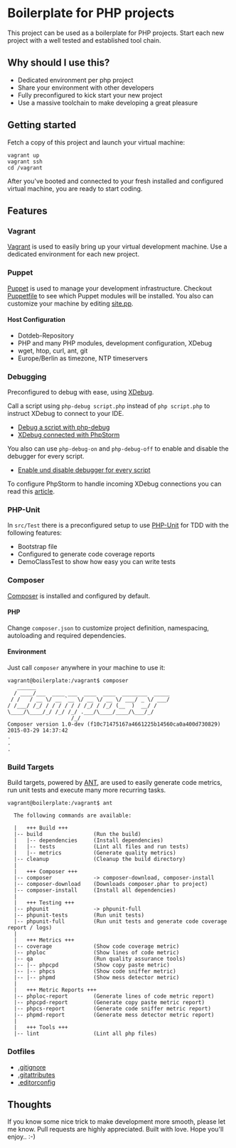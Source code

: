 # Boilerplate for PHP projects

This project can be used as a boilerplate for PHP projects. Start each new project with a well tested and established tool chain.

## Why should I use this?

- Dedicated environment per php project
- Share your environment with other developers
- Fully preconfigured to kick start your new project
- Use a massive toolchain to make developing a great pleasure

## Getting started

Fetch a copy of this project and launch your virtual machine:

```
vagrant up
vagrant ssh
cd /vagrant
```

After you've booted and connected to your fresh installed and configured virtual machine, you are ready to start coding.

## Features

### Vagrant

[Vagrant](https://www.vagrantup.com) is used to easily bring up your virtual development machine. Use a dedicated environment for each new project.

### Puppet

[Puppet](https://puppetlabs.com/puppet/what-is-puppet) is used to manage your development infrastructure.
Checkout [Puppetfile](resources/vagrant/puppet/Puppetfile) to see which Puppet modules will be installed. You also can customize your machine by editing [site.pp](resources/vagrant/puppet/manifests/site.pp).

#### Host Configuration

- Dotdeb-Repository
- PHP and many PHP modules, development configuration, XDebug
- wget, htop, curl, ant, git
- Europe/Berlin as timezone, NTP timeservers

### Debugging

Preconfigured to debug with ease, using [XDebug](http://xdebug.org).

Call a script using `php-debug script.php` instead of `php script.php` to instruct XDebug to connect to your IDE. 

- [Debug a script with php-debug](docs/images/debug/debug-command.png)
- [XDebug connected with PhpStorm](docs/images/debug/debug-view.png)

You also can use `php-debug-on` and `php-debug-off` to enable and disable the debugger for every script.

- [Enable und disable debugger for every script](docs/images/debug/permanent-alias.png)

To configure PhpStorm to handle incoming XDebug connections you can read this [article](https://www.jetbrains.com/phpstorm/help/configuring-xdebug.html).

### PHP-Unit

In `src/Test` there is a preconfigured setup to use [PHP-Unit](https://phpunit.de) for TDD with the following features:

- Bootstrap file
- Configured to generate code coverage reports
- DemoClassTest to show how easy you can write tests

### Composer

[Composer](https://getcomposer.org) is installed and configured by default.

#### PHP

Change `composer.json` to customize project definition, namespacing, autoloading and required dependencies. 

#### Environment

Just call `composer` anywhere in your machine to use it:

```
vagrant@boilerplate:/vagrant$ composer
   ______
  / ____/___  ____ ___  ____  ____  ________  _____
 / /   / __ \/ __ `__ \/ __ \/ __ \/ ___/ _ \/ ___/
/ /___/ /_/ / / / / / / /_/ / /_/ (__  )  __/ /
\____/\____/_/ /_/ /_/ .___/\____/____/\___/_/
                    /_/
Composer version 1.0-dev (f10c71475167a4661225b14560ca0a400d730829) 2015-03-29 14:37:42
.
.
.
```

### Build Targets

Build targets, powered by [ANT](http://ant.apache.org), are used to easily generate code metrics, run unit tests and execute many more recurring tasks.

```
vagrant@boilerplate:/vagrant$ ant
    
  The following commands are available:

  |   +++ Build +++
  |-- build                (Run the build)
  |   |-- dependencies     (Install dependencies)
  |   |-- tests            (Lint all files and run tests)
  |   |-- metrics          (Generate quality metrics)
  |-- cleanup              (Cleanup the build directory)
  |
  |   +++ Composer +++
  |-- composer             -> composer-download, composer-install
  |-- composer-download    (Downloads composer.phar to project)
  |-- composer-install     (Install all dependencies)
  |
  |   +++ Testing +++
  |-- phpunit              -> phpunit-full
  |-- phpunit-tests        (Run unit tests)
  |-- phpunit-full         (Run unit tests and generate code coverage report / logs)
  |
  |   +++ Metrics +++
  |-- coverage             (Show code coverage metric)
  |-- phploc               (Show lines of code metric)
  |-- qa                   (Run quality assurance tools)
  |-- |-- phpcpd           (Show copy paste metric)
  |-- |-- phpcs            (Show code sniffer metric)
  |-- |-- phpmd            (Show mess detector metric)
  |
  |   +++ Metric Reports +++
  |-- phploc-report        (Generate lines of code metric report)
  |-- phpcpd-report        (Generate copy paste metric report)
  |-- phpcs-report         (Generate code sniffer metric report)
  |-- phpmd-report         (Generate mess detector metric report)
  |
  |   +++ Tools +++
  |-- lint                 (Lint all php files)
```

### Dotfiles

- [.gitignore](https://help.github.com/articles/ignoring-files/)
- [.gitattributes](http://git-scm.com/book/it/v2/Customizing-Git-Git-Attributes)
- [.editorconfig](http://editorconfig.org)

## Thoughts
If you know some nice trick to make development more smooth, please let me know.
Pull requests are highly appreciated. Built with love. Hope you'll enjoy.. :-)
